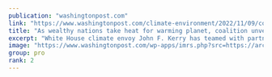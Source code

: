 ```yaml
---
publication: "washingtonpost.com"
link: "https://www.washingtonpost.com/climate-environment/2022/11/09/cop27-coalition-aims-tap-private-funds-energy-transition/"
title: "As wealthy nations take heat for warming planet, coalition unveils lofty plan "
excerpt: "White House climate envoy John F. Kerry has teamed with partners to secure private money to help in the energy transition of developing countries."
image: "https://www.washingtonpost.com/wp-apps/imrs.php?src=https://arc-anglerfish-washpost-prod-washpost.s3.amazonaws.com/public/AQAHW7WYNE6EQ7244BO6SU6HPY.jpg&w=1440"
group: pro
rank: 2
---
```

